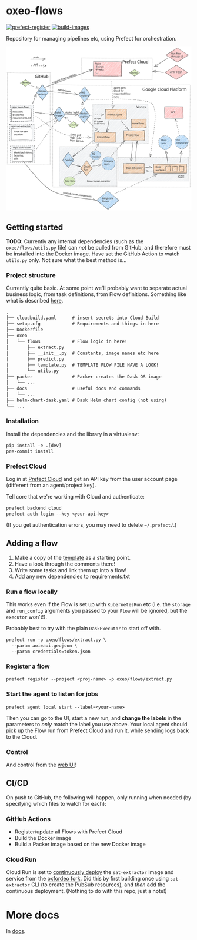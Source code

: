 # oxeo-flows
[![prefect-register](https://github.com/oxfordeo/oxeo-flows/actions/workflows/prefect-register.yml/badge.svg)](https://github.com/oxfordeo/oxeo-flows/actions/workflows/prefect-register.yml)
[![build-images](https://github.com/oxfordeo/oxeo-flows/actions/workflows/build-images.yml/badge.svg)](https://github.com/oxfordeo/oxeo-flows/actions/workflows/build-images.yml)

Repository for managing pipelines etc, using Prefect for orchestration.

![Infrastructure diagram](./diagram.svg)

## Getting started
**TODO**: Currently any internal dependencies (such as the `oxeo/flows/utils.py` file) can *not* be pulled from GitHub, and therefore must be installed into the Docker image.
Have set the GitHub Action to watch `utils.py` only. Not sure what the best method is...

### Project structure
Currently quite basic. At some point we'll probably want to separate actual business logic, from task definitions, from Flow definitions.
Something like what is described [here](https://github.com/PrefectHQ/prefect/issues/1300).

```
.
├── cloudbuild.yaml      # insert secrets into Cloud Build
├── setup.cfg            # Requirements and things in here
├── Dockerfile
├── oxeo
│   └── flows            # Flow logic in here!
│       ├── extract.py
│       ├── __init__.py  # Constants, image names etc here
│       ├── predict.py
│       ├── template.py  # TEMPLATE FLOW FILE HAVE A LOOK!
│       └── utils.py
├── packer               # Packer creates the Dask OS image
│   └── ...
├── docs                 # useful docs and commands
│   └── ...
├── helm-chart-dask.yaml # Dask Helm chart config (not using)
└── ...
```

### Installation
Install the dependencies and the library in a virtualenv:
```
pip install -e .[dev]
pre-commit install
```

### Prefect Cloud
Log in at [Prefect Cloud](https://cloud.prefect.io/) and get an API key from the user account page (different from an agent/project key).

Tell core that we're working with Cloud and authenticate:
```
prefect backend cloud
prefect auth login --key <your-api-key>
```
(If you get authentication errors, you may need to delete `~/.prefect/`.)

## Adding a flow
1. Make a copy of the [template](./oxeo/flows/template.py) as a starting point.
2. Have a look through the comments there!
3. Write some tasks and link them up into a flow!
4. Add any new dependencies to requirements.txt

### Run a flow locally
This works even if the Flow is set up with `KubernetesRun` etc
(i.e. the `storage` and `run_config` arguments you passed to your `Flow` will be ignored, but the `executor` won't!).

Probably best to try with the plain `DaskExecutor` to start off with.
```
prefect run -p oxeo/flows/extract.py \
  --param aoi=aoi.geojson \
  --param credentials=token.json
```

### Register a flow
```
prefect register --project <proj-name> -p oxeo/flows/extract.py
```

### Start the agent to listen for jobs
```
prefect agent local start --label=<your-name>
```

Then you can go to the UI, start a new run, and **change the labels** in the parameters to *only* match the label you use above.
Your local agent should pick up the Flow run from Prefect Cloud and run it, while sending logs back to the Cloud.

### Control
And control from the [web UI](https://cloud.prefect.io/)!

## CI/CD
On push to GitHub, the following will happen, only running when needed (by specifying which files to watch for each):
### GitHub Actions
- Register/update all Flows with Prefect Cloud
- Build the Docker image
- Build a Packer image based on the new Docker image

### Cloud Run
Cloud Run is set to [continuously deploy](https://cloud.google.com/run/docs/continuous-deployment-with-cloud-build) the `sat-extractor` image and service from the [oxfordeo fork](https://github.com/oxfordeo/sat-extractor). Did this by first building once using `sat-extractor` CLI (to create the PubSub resources), and *then* add the continuous deployment. (Nothing to do with this repo, just a note!)

# More docs
In [docs](docs/).
